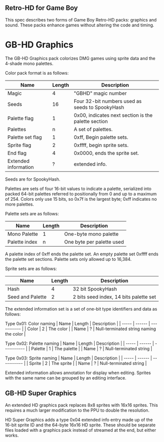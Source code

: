 Retro-HD for Game Boy
---------------------

This spec describes two forms of Game Boy Retro-HD packs:  graphics and sound.
These packs enhance games without altering the code and timing.

# GB-HD Graphics

The GB-HD Graphics pack colorizes DMG games using sprite data and the 4-shade
mono palettes.

Color pack format is as follows:

| Name  | Length | Description |
| ----- | ------ | ----------- |
| Magic | 4      | "GBHD" magic number |
| Seeds | 16     | Four 32-bit numbers used as seeds to SpookyHash |
| Palette flag | 1 | 0x00, indicates next section is the palette section |
| Palettes | n | A set of palettes. |
| Palette set flag | 1| 0xff, Begin palette sets. |
| Sprite flag | 2 | 0xffff, begin sprite sets. |
| End flag | 4 | 0x0000, ends the sprite set. |
| Extended information | ? | extended info. |

Seeds are for SpookyHash.

Palettes are sets of four 16-bit values to indicate a palette, serialized into
packed 64-bit palettes referred to positionally from 0 and up to a maximum of
254\.  Colors only use 15 bits, so 0x7f is the largest byte; 0xff indicates no
more palettes.


Palette sets are as follows:

| Name | Length | Description |
| ----- | ------ | ----------- |
| Mono Palette | 1 | One-byte mono palette |
| Palette index | n | One byte per palette used |

A palette index of 0xff ends the palette set.  An empty palette set 0xffff
ends the palette set sections.  Palette sets only allowed up to 16,384.

Sprite sets are as follows:

| Name | Length | Description |
| ----- | ------ | ----------- |
| Hash | 4 | 32 bit SpookyHash  |
| Seed and Palette | 2 | 2 bits seed index, 14 bits palette set |

The extended information set is a set of one-bit type identifiers and data as
follows:

Type 0x01:  Color naming
| Name | Length | Description |
| ----- | ------ | ----------- |
| Color | 2 | The color |
| Name | ? | Null-terminated string naming the color |


Type 0x02:  Palette naming
| Name | Length | Description |
| ----- | ------ | ----------- |
| Palette | 1 | The palette |
| Name | ? | Null-terminated string |

Type 0x03:  Sprite naming
| Name | Length | Description |
| ----- | ------ | ----------- |
| Sprite | 2 | The sprite |
| Name | ? | Null-terminated string |

Extended information allows annotation for display when editing.  Sprites with
the same name can be grouped by an editing interface.

## GB-HD Super Graphics

An extended HD graphics pack replaces 8x8 sprites with 16x16 sprites.  This
requires a much larger modification to the PPU to double the resolution.

HD Super Graphics adds a type 0x04 extended info entry made up of the 16-bit
sprite ID and the 64-byte 16x16 HD sprite.  These should be separate files
loaded with a graphics pack instead of streamed at the end, but either works.
